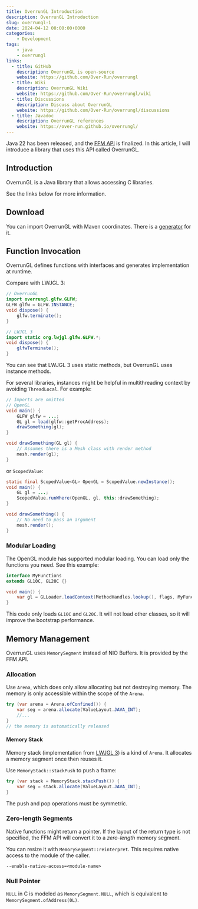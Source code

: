 ```yaml
---
title: OverrunGL Introduction
description: OverrunGL Introduction
slug: overrungl-1
date: 2024-04-12 00:00:00+0000
categories:
    - Development
tags:
    - java
    - overrungl
links:
  - title: GitHub
    description: OverrunGL is open-source
    website: https://github.com/Over-Run/overrungl
  - title: Wiki
    description: OverrunGL Wiki
    website: https://github.com/Over-Run/overrungl/wiki
  - title: Discussions
    description: Discuss about OverrunGL
    website: https://github.com/Over-Run/overrungl/discussions
  - title: Javadoc
    description: OverrunGL references
    website: https://over-run.github.io/overrungl/
---
```


Java 22 has been released, and the [FFM API](https://openjdk.org/jeps/454) is finalized.
In this article, I will introduce a library that uses this API called OverrunGL.

## Introduction

OverrunGL is a Java library that allows accessing C libraries.

See the links below for more information.

## Download

You can import OverrunGL with Maven coordinates.
There is a [generator](https://over-run.github.io/overrungl-gen/) for it.

## Function Invocation

OverrunGL defines functions with interfaces and generates implementation at runtime.

Compare with LWJGL 3:

```java
// OverrunGL
import overrungl.glfw.GLFW;
GLFW glfw = GLFW.INSTANCE;
void dispose() {
    glfw.terminate();
}

// LWJGL 3
import static org.lwjgl.glfw.GLFW.*;
void dispose() {
    glfwTerminate();
}
```

You can see that LWJGL 3 uses static methods,
but OverrunGL uses instance methods.

For several libraries,
instances might be helpful in multithreading context by avoiding `ThreadLocal`.
For example:

```java
// Imports are omitted
// OpenGL
void main() {
    GLFW glfw = ...;
    GL gl = load(glfw::getProcAddress);
    drawSomething(gl);
}

void drawSomething(GL gl) {
    // Assumes there is a Mesh class with render method
    mesh.render(gl);
}
```

or `ScopedValue`:

```java
static final ScopedValue<GL> OpenGL = ScopedValue.newInstance();
void main() {
    GL gl = ...;
    ScopedValue.runWhere(OpenGL, gl, this::drawSomething);
}

void drawSomething() {
    // No need to pass an argument
    mesh.render();
}
```

### Modular Loading

The OpenGL module has supported modular loading.
You can load only the functions you need.
See this example:

```java
interface MyFunctions
extends GL10C, GL20C {}

void main() {
    var gl = GLLoader.loadContext(MethodHandles.lookup(), flags, MyFunctions.class);
}
```

This code only loads `GL10C` and `GL20C`.
It will not load other classes,
so it will improve the bootstrap performance.

## Memory Management

OverrunGL uses `MemorySegment` instead of NIO Buffers.
It is provided by the FFM API.

### Allocation

Use `Arena`, which does only allow allocating but not destroying memory.
The memory is only accessible within the scope of the `Arena`.

```java
try (var arena = Arena.ofConfined()) {
    var seg = arena.allocate(ValueLayout.JAVA_INT);
    //...
}
// the memory is automatically released
```

#### Memory Stack

Memory stack (implementation from
[LWJGL 3](https://github.com/LWJGL/lwjgl3/blob/master/modules/lwjgl/core/src/main/java/org/lwjgl/system/MemoryStack.java))
is a kind of `Arena`. It allocates a memory segment once then reuses it.

Use `MemoryStack::stackPush` to push a frame:

```java
try (var stack = MemoryStack.stackPush()) {
    var seg = stack.allocate(ValueLayout.JAVA_INT);
}
```

The push and pop operations must be symmetric.

### Zero-length Segments

Native functions might return a pointer.
If the layout of the return type is not specified,
the FFM API will convert it to a _zero-length_ memory segment.

You can resize it with `MemorySegment::reinterpret`.
This requires native access to the module of the caller.

```text
--enable-native-access=<module-name>
```

### Null Pointer

`NULL` in C is modeled as `MemorySegment.NULL`, which is equivalent to `MemorySegment.ofAddress(0L)`.

